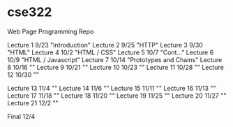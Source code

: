 # cse322
Web Page Programming Repo

Lecture 1  9/23  "Introduction"
Lecture 2  9/25  "HTTP"
Lecture 3  9/30  "HTML"
Lecture 4  10/2  "HTML / CSS"
Lecture 5  10/7  "Cont..."
Lecture 6  10/9  "HTML / Javascript"
Lecture 7  10/14 "Prototypes and Chains"
Lecture 8  10/16 ""
Lecture 9  10/21 ""
Lecture 10 10/23 ""
Lecture 11 10/28 ""
Lecture 12 10/30 ""

Lecture 13 11/4  ""
Lecture 14 11/6  ""
Lecture 15 11/11 ""
Lecture 16 11/13 ""
Lecture 17 11/18 ""
Lecture 18 11/20 ""
Lecture 19 11/25 ""
Lecture 20 11/27 ""
Lecture 21 12/2  ""

Final 	   12/4 



